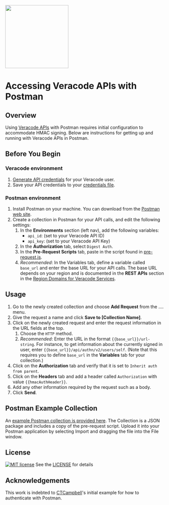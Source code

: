 <img src="https://docs.veracode.com/internal/api/webapp/header/logo" width="200" /><br>

# Accessing Veracode APIs with Postman

## Overview

Using [Veracode APIs](https://docs.veracode.com/r/c_gettingstarted) with Postman requires initial configuration to accommodate HMAC signing. Below are instructions for getting up and running with Veracode APIs in Postman.

## Before You Begin

### Veracode environment

1. [Generate API credentials](https://docs.veracode.com/r/t_create_api_creds) for your Veracode user.
1. Save your API credentials to your [credentials file](https://docs.veracode.com/r/c_configure_api_cred_file).

### Postman environment

1. Install Postman on your machine. You can download from the [Postman web site](https://www.postman.com/downloads/).
1. Create a collection in Postman for your API calls, and edit the following settings:
    1. In the **Environments** section (left nav), add the following variables:
        - `api_id`: (set to your Veracode API ID)
        - `api_key`: (set to your Veracode API Key)
    1. In the **Authorization** tab, select `Digest Auth`.
    1. In the **Pre-Request Scripts** tab, paste in the script found in [pre-request.js](https://github.com/veracode/veracode-postman/blob/main/pre-request.js).
    1. *Recommended*: In the Variables tab, define a variable called `base_url` and enter the base URL for your API calls. The base URL depends on your region and is documented in the **REST APIs** section in the [Region Domains for Veracode Services](https://docs.veracode.com/r/Region_Domains_for_Veracode_APIs).

## Usage

1. Go to the newly created collection and choose **Add Request** from the …. menu.
1. Give the request a name and click **Save to [Collection Name]**.
1. Click on the newly created request and enter the request information in the URL fields at the top.
    1. Choose the `HTTP` method.
    1. *Recommended*: Enter the URL in the format `{{base_url}}/url-string`. For instance, to get information about the currently signed in user, enter `{{base_url}}/api/authn/v2/users/self`. (Note that this requires you to define `base_url` in the **Variables** tab for your collection.)
1. Click on the **Authorization** tab and verify that it is set to `Inherit auth from parent`.
1. Click on the **Headers** tab and add a header called `Authorization` with value `{{hmacAuthHeader}}`.
1. Add any other information required by the request such as a body.
1. Click **Send**.

## Postman Example Collection

An [example Postman collection is provided here](https://github.com/veracode/veracode-postman/blob/main/Veracode%20Example.postman_collection.json). The Collection is a JSON package and includes a copy of the pre-request script. Upload it into your Postman application by selecting Import and dragging the file into the File window.

## License

[![MIT license](https://img.shields.io/badge/License-MIT-blue.svg)](LICENSE)
See the [LICENSE](https://github.com/veracode/.github/blob/main/LICENSE) for details

## Acknowledgements

This work is indebted to [CTCampbell](https://github.com/ctcampbell)'s initial example for how to authenticate with Postman.
